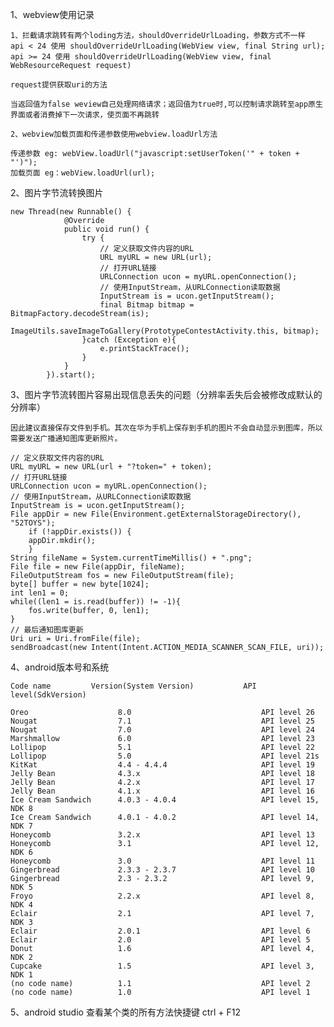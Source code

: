 1、webview使用记录

	1、拦截请求跳转有两个loding方法，shouldOverrideUrlLoading，参数方式不一样
	api < 24 使用 shouldOverrideUrlLoading(WebView view, final String url);
	api >= 24 使用 shouldOverrideUrlLoading(WebView view, final WebResourceRequest request)

	request提供获取uri的方法

	当返回值为false weview自己处理网络请求；返回值为true时,可以控制请求跳转至app原生界面或者消费掉下一次请求，使页面不再跳转

	2、webview加载页面和传递参数使用webview.loadUrl方法

	传递参数 eg: webView.loadUrl("javascript:setUserToken('" + token + "')");
	加载页面 eg：webView.loadUrl(url);
	
2、图片字节流转换图片

	new Thread(new Runnable() {
	            @Override
	            public void run() {
	                try {
	                    // 定义获取文件内容的URL
	                    URL myURL = new URL(url);
	                    // 打开URL链接
	                    URLConnection ucon = myURL.openConnection();
	                    // 使用InputStream，从URLConnection读取数据
	                    InputStream is = ucon.getInputStream();
	                    final Bitmap bitmap = BitmapFactory.decodeStream(is);
	                ImageUtils.saveImageToGallery(PrototypeContestActivity.this, bitmap);
	                }catch (Exception e){
	                    e.printStackTrace();
	                }
	            }
	        }).start();

3、图片字节流转图片容易出现信息丢失的问题（分辨率丢失后会被修改成默认的分辨率）

	因此建议直接保存文件到手机。其次在华为手机上保存到手机的图片不会自动显示到图库，所以需要发送广播通知图库更新照片。

	// 定义获取文件内容的URL
	URL myURL = new URL(url + "?token=" + token);
	// 打开URL链接
	URLConnection ucon = myURL.openConnection();
	// 使用InputStream，从URLConnection读取数据
	InputStream is = ucon.getInputStream();
	File appDir = new File(Environment.getExternalStorageDirectory(), "52TOYS");
		if (!appDir.exists()) {
		appDir.mkdir();
		}
	String fileName = System.currentTimeMillis() + ".png";
	File file = new File(appDir, fileName);
	FileOutputStream fos = new FileOutputStream(file);
	byte[] buffer = new byte[1024];
	int len1 = 0;
	while((len1 = is.read(buffer)) != -1){
		fos.write(buffer, 0, len1);
	}
	// 最后通知图库更新
	Uri uri = Uri.fromFile(file);
	sendBroadcast(new Intent(Intent.ACTION_MEDIA_SCANNER_SCAN_FILE, uri));

4、android版本号和系统

	Code name 	      Version(System Version) 	        API level(SdkVersion)

	Oreo					8.0								API level 26
	Nougat 	                7.1 	                        API level 25
	Nougat 	                7.0 	                        API level 24
	Marshmallow 	        6.0 	                        API level 23
	Lollipop 	            5.1 	                        API level 22
	Lollipop 	            5.0 	                        API level 21s
	KitKat 	                4.4 - 4.4.4 	                API level 19
	Jelly Bean 	            4.3.x 	                        API level 18
	Jelly Bean 	            4.2.x 	                        API level 17
	Jelly Bean 	            4.1.x 	                        API level 16
	Ice Cream Sandwich 	    4.0.3 - 4.0.4 	                API level 15, NDK 8
	Ice Cream Sandwich 	    4.0.1 - 4.0.2 	                API level 14, NDK 7
	Honeycomb 	            3.2.x 	                        API level 13
	Honeycomb 	            3.1 	                        API level 12, NDK 6
	Honeycomb 	            3.0 	                        API level 11
	Gingerbread 	        2.3.3 - 2.3.7 	                API level 10
	Gingerbread 	        2.3 - 2.3.2 	                API level 9, NDK 5
	Froyo 	                2.2.x 	                        API level 8, NDK 4
	Eclair 	                2.1 	                        API level 7, NDK 3
	Eclair 	                2.0.1 	                        API level 6
	Eclair 	                2.0 	                        API level 5
	Donut 	                1.6 	                        API level 4, NDK 2
	Cupcake 	            1.5 	                        API level 3, NDK 1
	(no code name) 	        1.1 	                        API level 2
	(no code name) 	        1.0 	                        API level 1

5、android studio 查看某个类的所有方法快捷键 ctrl + F12
